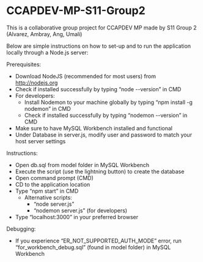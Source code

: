 # CCAPDEV-MP-S11-Group2
This is a collaborative group project for CCAPDEV MP made by S11 Group 2 (Alvarez, Ambray, Ang, Umali)

Below are simple instructions on how to set-up and to run the application locally through a Node.js server:

Prerequisites:
- Download NodeJS (recommended for most users) from http://nodejs.org
- Check if installed successfully by typing “node --version” in CMD
- For developers:
    - Install Nodemon to your machine globally by typing “npm install -g nodemon” in CMD
    - Check if installed successfully by typing “nodemon --version” in CMD
- Make sure to have MySQL Workbench installed and functional
- Under Database in server.js, modify user and password to match your host server settings

Instructions:
- Open db.sql from model folder in MySQL Workbench
- Execute the script (use the lightning button) to create the database
- Open command prompt (CMD)
- CD to the application location
- Type “npm start” in CMD 
    - Alternative scripts:
        - “node server.js”
        - “nodemon server.js” (for developers)
- Type “localhost:3000” in your preferred browser

Debugging:
- If you experience “ER_NOT_SUPPORTED_AUTH_MODE” error, run “for_workbench_debug.sql” (found in model folder) in MySQL Workbench
